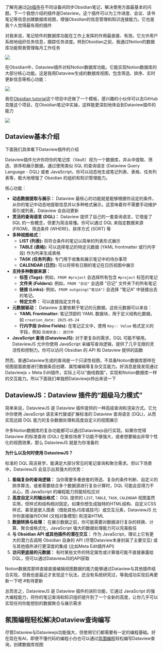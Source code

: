 
了解完通过[Git插件](https://www.aiexplorernote.com/article/obsidian-git)在不同设备间同步Obsidian笔记，解决使用方面最基本的问题。下一个我想介绍的插件是Dataview。这个插件可以为工作进度、会议、读书笔记等信息创建数据库视图，增强Obsidian的信息管理和知识连接能力。它也是我个人觉得最有用的插件

对我来说，笔记软件的数据库功能在工作上发挥的作用最直接、有效。它允许用户系统地组织任务信息，跟踪任务进度。转到Obsidian之前，我通过Notion的数据库功能帮我管理每月工作任务

![](https://img.aiexplorernote.com/%E4%BD%BF%E7%94%A8Git%E6%8F%92%E4%BB%B6%E8%AE%A9Obsidian%E5%AE%9E%E7%8E%B0%E5%90%8C%E6%AD%A5/notion-databse-view.jpg)

在Obsidian中，Dataview插件对标Notion数据库功能。它能实现Notion数据库的大部分核心功能。这是我用Dataview生成的数据库视图，包含筛选、排序、实时更新信息等核心功能：

![](https://img.aiexplorernote.com/%E4%BD%BF%E7%94%A8Git%E6%8F%92%E4%BB%B6%E8%AE%A9Obsidian%E5%AE%9E%E7%8E%B0%E5%90%8C%E6%AD%A5/dataview-database-view.jpg)

我在[Obsidian tutorial]([cjjj9330/Obsidian-tutorial](https://github.com/cjjj9330/Obsidian-tutorial))这个项目中还做了一个模板，感兴趣的小伙伴可以去GitHub克隆这个项目，在Obsidian笔记中实操，这样能更深刻地体会到Dataview插件的能力

![](https://img.aiexplorernote.com/%E4%BD%BF%E7%94%A8Git%E6%8F%92%E4%BB%B6%E8%AE%A9Obsidian%E5%AE%9E%E7%8E%B0%E5%90%8C%E6%AD%A5/dataview-database-template.jpg)



## Dataview基本介绍

下面我们具体看下Dataview插件的介绍

Dataview插件允许你将你的笔记库（Vault）视为一个数据库，并从中提取、筛选、排序和展示数据。通过使用类似 SQL 的查询语言 (Dataview Query Language - DQL) 或者 JavaScript，你可以动态地生成笔记列表、表格、任务列表等，极大地增强了 Obsidian 的组织和知识管理能力。

核心功能：

- **动态数据提取与展示：** Dataview 最核心的功能就是能够根据你设定的条件，从你的笔记中动态地提取信息并以多种格式展示。这意味着你不需要手动维护索引或列表，Dataview 会自动更新
- **灵活的查询语言 (DQL)：** Dataview 提供了自己的一套查询语言，它借鉴了 SQL 的一些概念，但更为简洁易懂。你可以通过 DQL 来指定数据来源 (FROM)、筛选条件 (WHERE)、排序方式 (SORT) 等
- **多种视图格式：**
    - **LIST (列表):** 将符合条件的笔记以简单的列表形式展示
    - **TABLE (表格):** 可以选择笔记的特定元数据 (YAML frontmatter 或行内字段) 作为列来生成表格
    - **TASK (任务列表):** 专门用于收集和展示笔记中的待办事项
    - **CALENDAR (日历):** 可以将带有日期的笔记在日历视图中展示
- **支持多种数据来源：**
    - **标签 (Tags):** 例如，`FROM #project` 会选择所有包含 `#project` 标签的笔记
    - **文件夹 (Folders):** 例如，`FROM "日记"` 会选择 "日记" 文件夹下的所有笔记
    - **链接 (Links):** 例如，`FROM outgoing("笔记A")` 会选择 "笔记A" 中链接出去的笔记。
    - **特定文件：** 可以直接指定文件名
- **元数据驱动：** Dataview 主要依赖于笔记的元数据。这些元数据可以来自：
    - **YAML Frontmatter:** 笔记顶部的 YAML 数据块，用于定义结构化数据，如 `creation_date: 2025-05-24`
    - **行内字段 (Inline Fields):** 在笔记正文中，使用 `Key:: Value` 格式定义的字段，例如 `完成状态:: 进行中`
- **JavaScript 查询 (DataviewJS):** 对于更复杂的需求，DQL 可能不够用。DataviewJS 允许你使用 JavaScript 来编写查询逻辑，提供了几乎无限的灵活性和控制力。你可以访问 Obsidian 的 API 和 Dataview 提供的函数

然而，普通Dataview生成的查询是一个只读性视图，不具备Notion数据库那样在视图层面直接进行数据条目创建、属性编辑等复杂交互能力。好消息是我发现通过Dataviewjs + Meta Edit插件，实际上可以“曲线救国”，实现和Notion数据库一样的交互能力。所以下面我们单独把Dataviewjs拎出来说一下

## DataviewJS：Dataview 插件的“超级马力模式”

简单来说，DataviewJS 是 Dataview 插件提供的一种高级查询和渲染方式。它允许你使用 JavaScript 语言来代替或扩展标准的 Dataview 查询语言 (DQL)，从而实现远超 DQL 能力的复杂数据处理和高度自定义的视图展示

许多Notion数据库的复杂功能都可以通过Dataviewjs自行实现。如果你觉得 Dataview 的标准查询 (DQL) 在某些场景下功能不够强大，或者想要输出非常个性化的视图效果，那么 DataviewJS 就是为你准备的

**为什么以及何时使用 DataviewJS？**

标准的 DQL 简洁易学，能满足大部分常见的笔记查询和聚合需求。但以下场景中，DataviewJS 会显示出其强大的优势：

1. **极端复杂的查询逻辑：** 当你需要多重嵌套的筛选、复杂的条件判断、自定义的排序算法，或者需要结合多个数据源进行复杂计算时，DQL 可能会显得力不从心，而 JavaScript 的编程能力则能轻松应对
2. **高度自定义的输出格式：** DQL 提供的 `LIST`, `TABLE`, `TASK`, `CALENDAR` 视图虽然实用，但样式和结构相对固定。如果你想生成独特的HTML结构、自定义CSS样式、甚至是嵌入图表（借助其他JS库或技巧）或交互元素，DataviewJS 允许你直接操作DOM (文档对象模型) 和渲染HTML
3. **数据转换与处理：** 在展示数据之前，你可能需要对数据进行复杂的转换、计算、聚合或格式化，JavaScript 强大的数据处理能力可以完美胜任
4. **与 Obsidian API 或其他插件的潜在交互：** 作为 JavaScript，理论上它有更大的潜力去调用 Obsidian 自身的 API (尽管Dataview本身封装了主要交互) 或与其他插件进行更深度的集成 (比如Meta Edit插件API)
5. **访问更底层的元数据：** 有时某些文件的特定属性或计算值可能不直接暴露给DQL，但可以通过DataviewJS的API获取

Notion数据库那样直接直接编辑视图数据的能力能够通过Dataview与其他插件结合实现，但我也是最近才发现这个玩法，还没有系统研究过，等我成功实现后再更新一下吧 #有待更新 



总而言之，DataviewJS 是 Dataview 插件的进阶功能，它通过 JavaScript 的强大编程能力，将你的笔记查询和知识组织提升到了一个全新的高度，让你几乎可以实现任何你能想到的数据聚合与展示需求

## 氛围编程轻松解决Dataview查询编写

尽管Dataview与Dataviewjs功能强大，但使用它们都需要有一定的编程基础。好在现在有AI，即使不懂代码的编程小白也可以通过[氛围编程](https://www.aiexplorernote.com/article/cursor-basics)轻松编写Dataview查询，创建数据库视图
